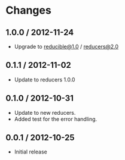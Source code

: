 # Changes

## 1.0.0 / 2012-11-24

  - Upgrade to reducible@1.0 / reducers@2.0

## 0.1.1 / 2012-11-02

  - Update to reducers 1.0.0

## 0.1.0 / 2012-10-31

  - Update to new reducers.
  - Added test for the error handling.

## 0.0.1 / 2012-10-25

  - Initial release
